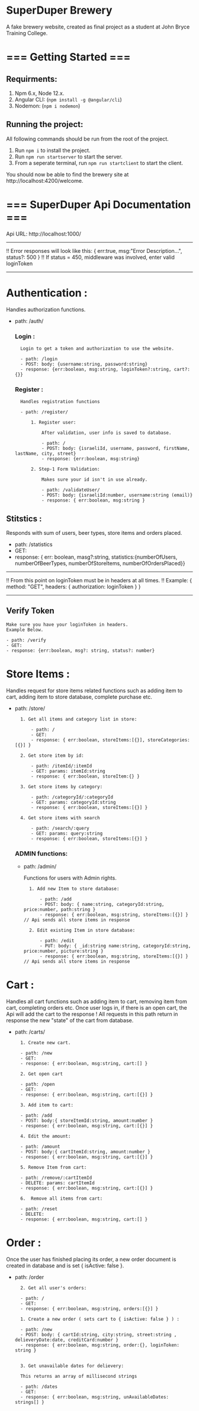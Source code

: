 # SuperDuper Brewery

A fake brewery website, created as final project as a student
at John Bryce Training College.

# === Getting Started ===
## Requirments:
1. Npm 6.x, Node 12.x.
2. Angular CLI: (`npm install -g @angular/cli`)
3. Nodemon: (`npm i nodemon`)

## Running the project:
All following commands should be run from the root of the project. 
1. Run `npm i` to install the project.
2. Run `npm run startserver` to start the server.
3. From a seperate terminal, run `npm run startclient` to start the client.

You should now be able to find the brewery site at http://localhost:4200/welcome.

# === SuperDuper Api Documentation ===

Api URL: http://localhost:1000/

------------------------------------------------------------------------

!! Error responses will look like this: { err:true, msg:"Error Description...", status?: 500 }
!! If status = 450, middleware was involved, enter valid loginToken

------------------------------------------------------------------------

# Authentication :

Handles authorization functions.

- path: /auth/

    ### Login :
        
        Login to get a token and authorization to use the website.

        - path: /login
        - POST: body: {username:string, password:string} 
        - response: {err:boolean, msg:string, loginToken?:string, cart?:{}}

    ### Register :

        Handles registration functions

        - path: /register/

            1. Register user:

                After validation, user info is saved to database.

                - path: / 
                - POST: body: {israeliId, username, password, firstName, lastName, city, street}
                - response: {err:boolean, msg:string}

            2. Step-1 Form Validation:
            
                Makes sure your id isn't in use already.

                - path: /validateUser/
                - POST: body: {israeliId:number, username:string (email)}
                - response: { err:boolean, msg:string }


## Stitstics : 

Responds with sum of users, beer types, store items and orders placed.

- path: /statistics
- GET:
- response: { err: boolean, masg?:string, statistics:{numberOfUsers, numberOfBeerTypes, numberOfStoreItems, numberOfOrdersPlaced}}


------------------------------------------------------------------------

!! From this point on loginToken must be in headers at all times.
!! Example: { method: "GET", headers: { authorization: loginToken } }

------------------------------------------------------------------------

## Verify Token

    Make sure you have your loginToken in headers.
    Example Below.

    - path: /verify
    - GET:
    - response: {err:boolean, msg?: string, status?: number}

# Store Items :

Handles request for store items related functions such as adding item to cart, adding item to store database, complete purchase etc.

- path: /store/ 

        1. Get all items and category list in store:

            - path: /
            - GET: 
            - response: { err:boolean, storeItems:[{}], storeCategories:[{}] }

        2. Get store item by id:

            - path: /itemId/:itemId
            - GET: params: itemId:string
            - response: { err:boolean, storeItem:{} }

        3. Get store items by category:

            - path: /categoryId/:categoryId
            - GET: params: categoryId:string
            - response: { err:boolean, storeItems:[{}] }

        4. Get store items with search

            - path: /search/:query
            - GET: params: query:string
            - response: { err:boolean, storeItems:[{}] }

    ### ADMIN functions:

	- path: /admin/

        Functions for users with Admin rights.

            1. Add new Item to store database:

                - path: /add
                - POST: body: { name:string, categoryId:string, price:number, path:string }
                - response: { err:boolean, msg:string, storeItems:[{}] } // Api sends all store items in response

            2. Edit existing Item in store database:

                - path: /edit
                - PUT: body: { _id:string name:string, categoryId:string, price:number, picture:string }
                - response: { err:boolean, msg:string, storeItems:[{}] } // Api sends all store items in response


# Cart :

Handles all cart functions such as adding item to cart, removing item from cart, completing orders etc.
Once user logs in, if there is an open cart, the Api will add the cart to the response
! All requests in this path return in response the new "state" of the cart from database.


- path: /carts/

		1. Create new cart.

		- path: /new
		- GET:
		- response: { err:boolean, msg:string, cart:[] }

		2. Get open cart

		- path: /open
		- GET:
		- response: { err:boolean, msg:string, cart:[{}] }

		3. Add item to cart:

		- path: /add
		- POST: body:{ storeItemId:string, amount:number }
		- response: { err:boolean, msg:string, cart:[{}] }

		4. Edit the amount:

		- path: /amount
		- POST: body:{ cartItemId:string, amount:number }
		- response: { err:boolean, msg:string, cart:[{}] }

		5. Remove Item from cart:

		- path: /remove/:cartItemId
		- DELETE: params: cartItemId
		- response: { err:boolean, msg:string, cart:[{}] }

		6.  Remove all items from cart:

		- path: /reset
		- DELETE: 
		- response: { err:boolean, msg:string, cart:[] }

# Order :

Once the user has finished placing its order, a new order document is created
in database and is set { isActive: false }.

- path: /order

	    2. Get all user's orders:

		- path: /
		- GET:
		- response: { err:boolean, msg:string, orders:[{}] }

	    1. Create a new order ( sets cart to { isActive: false } ) :

		- path: /new
		- POST: body: { cartId:string, city:string, street:string , delieveryDate:date, creditCard:number }
		- response: { err:boolean, msg:string, order:{}, loginToken: string }


	    3. Get unavailable dates for delievery:

        This returns an array of millisecond strings

		- path: /dates
		- GET: 
		- response: { err:boolean, msg:string, unAvailableDates: strings[] }
